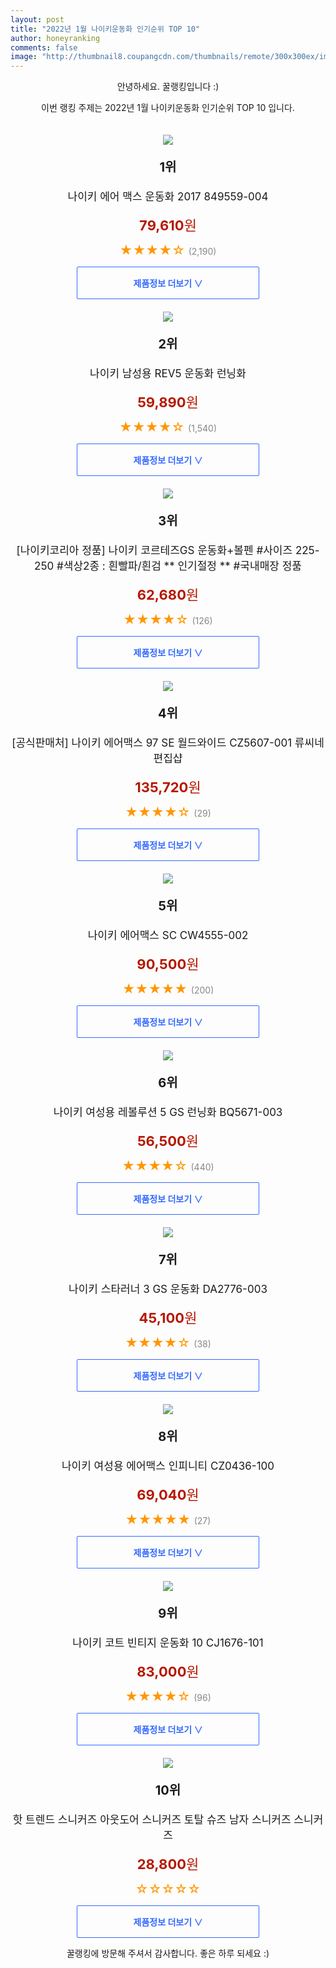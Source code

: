 ```yaml
--- 
layout: post 
title: "2022년 1월 나이키운동화 인기순위 TOP 10" 
author: honeyranking 
comments: false 
image: "http://thumbnail8.coupangcdn.com/thumbnails/remote/300x300ex/image/vendor_inventory/7338/1fdd7994f5dda62917992323ff0de354ee596268ea0259b064977854aed7.png" 
--- 
```

<p style="text-align: center;">안녕하세요. 꿀랭킹입니다 :)</p> <p style="text-align: center;">이번 랭킹 주제는 2022년 1월 나이키운동화 인기순위 TOP 10 입니다.</p><center><img src="http://thumbnail8.coupangcdn.com/thumbnails/remote/300x300ex/image/vendor_inventory/7338/1fdd7994f5dda62917992323ff0de354ee596268ea0259b064977854aed7.png" style="margin-top:20px" /></center> <p style="text-align: center; font-size: 20px"><b>1위</b></p> <p style="text-align: center; font-size: 17px">나이키 에어 맥스 운동화 2017 849559-004</p> <p style="text-align: center;"><span style="color: #b61800; font-size: 22px;"><b>79,610</b>원</span></p> <p style="text-align: center;"><span style="color: #ff9600; font-size: 20px;">★★★★☆ </span><span style="color: #878787;">(2,190)</span></p> <center><a href="https://link.coupang.com/a/jdJFJ"> <div style="font-size: 14px; display: inline-block; padding: 15px 90px; color: #346aff; border-radius: 2px; border: 1px solid #346aff; cursor: pointer;"><b>제품정보 더보기 &or;</b></div> </a></center><center><img src="http://thumbnail8.coupangcdn.com/thumbnails/remote/300x300ex/image/vendor_inventory/9202/d4a24f90bd6299148fe2b47c09f19c6eb0d79cbe4756a255d5090eef67ec.jpg" style="margin-top:20px" /></center> <p style="text-align: center; font-size: 20px"><b>2위</b></p> <p style="text-align: center; font-size: 17px">나이키 남성용 REV5 운동화 런닝화</p> <p style="text-align: center;"><span style="color: #b61800; font-size: 22px;"><b>59,890</b>원</span></p> <p style="text-align: center;"><span style="color: #ff9600; font-size: 20px;">★★★★☆ </span><span style="color: #878787;">(1,540)</span></p> <center><a href="https://link.coupang.com/a/jdJFK"> <div style="font-size: 14px; display: inline-block; padding: 15px 90px; color: #346aff; border-radius: 2px; border: 1px solid #346aff; cursor: pointer;"><b>제품정보 더보기 &or;</b></div> </a></center><center><img src="http://thumbnail7.coupangcdn.com/thumbnails/remote/300x300ex/image/vendor_inventory/df7b/417e208411a3ee97ff9b7f2f3498059260d9242ed8721deee840af00b074.jpg" style="margin-top:20px" /></center> <p style="text-align: center; font-size: 20px"><b>3위</b></p> <p style="text-align: center; font-size: 17px">[나이키코리아 정품] 나이키 코르테즈GS 운동화+볼펜 #사이즈 225-250 #색상2종 : 흰빨파/흰검 ** 인기절정 ** #국내매장 정품</p> <p style="text-align: center;"><span style="color: #b61800; font-size: 22px;"><b>62,680</b>원</span></p> <p style="text-align: center;"><span style="color: #ff9600; font-size: 20px;">★★★★☆ </span><span style="color: #878787;">(126)</span></p> <center><a href="https://link.coupang.com/a/jdJFL"> <div style="font-size: 14px; display: inline-block; padding: 15px 90px; color: #346aff; border-radius: 2px; border: 1px solid #346aff; cursor: pointer;"><b>제품정보 더보기 &or;</b></div> </a></center><center><img src="http://thumbnail9.coupangcdn.com/thumbnails/remote/300x300ex/image/vendor_inventory/c4b0/54b51218ba6ae8363341b2647589c79f7ef436d292640771807e41ce3582.jpg" style="margin-top:20px" /></center> <p style="text-align: center; font-size: 20px"><b>4위</b></p> <p style="text-align: center; font-size: 17px">[공식판매처] 나이키 에어맥스 97 SE 월드와이드 CZ5607-001 류씨네편집샵</p> <p style="text-align: center;"><span style="color: #b61800; font-size: 22px;"><b>135,720</b>원</span></p> <p style="text-align: center;"><span style="color: #ff9600; font-size: 20px;">★★★★☆ </span><span style="color: #878787;">(29)</span></p> <center><a href="https://link.coupang.com/a/jdJFM"> <div style="font-size: 14px; display: inline-block; padding: 15px 90px; color: #346aff; border-radius: 2px; border: 1px solid #346aff; cursor: pointer;"><b>제품정보 더보기 &or;</b></div> </a></center><center><img src="http://thumbnail6.coupangcdn.com/thumbnails/remote/300x300ex/image/vendor_inventory/ef5b/206439b2ce463a4be2d428fc3ba100b0002180b735419951d356341d1eea.jpg" style="margin-top:20px" /></center> <p style="text-align: center; font-size: 20px"><b>5위</b></p> <p style="text-align: center; font-size: 17px">나이키 에어맥스 SC CW4555-002</p> <p style="text-align: center;"><span style="color: #b61800; font-size: 22px;"><b>90,500</b>원</span></p> <p style="text-align: center;"><span style="color: #ff9600; font-size: 20px;">★★★★★ </span><span style="color: #878787;">(200)</span></p> <center><a href="undefined"> <div style="font-size: 14px; display: inline-block; padding: 15px 90px; color: #346aff; border-radius: 2px; border: 1px solid #346aff; cursor: pointer;"><b>제품정보 더보기 &or;</b></div> </a></center><center><img src="http://thumbnail9.coupangcdn.com/thumbnails/remote/300x300ex/image/vendor_inventory/f0a5/b5111752a3e88151cb18125ec17d4a76ee53cc04e9fc5fbb10b921d5730c.jpg" style="margin-top:20px" /></center> <p style="text-align: center; font-size: 20px"><b>6위</b></p> <p style="text-align: center; font-size: 17px">나이키 여성용 레볼루션 5 GS 런닝화 BQ5671-003</p> <p style="text-align: center;"><span style="color: #b61800; font-size: 22px;"><b>56,500</b>원</span></p> <p style="text-align: center;"><span style="color: #ff9600; font-size: 20px;">★★★★☆ </span><span style="color: #878787;">(440)</span></p> <center><a href="https://link.coupang.com/a/jdJFN"> <div style="font-size: 14px; display: inline-block; padding: 15px 90px; color: #346aff; border-radius: 2px; border: 1px solid #346aff; cursor: pointer;"><b>제품정보 더보기 &or;</b></div> </a></center><center><img src="http://thumbnail9.coupangcdn.com/thumbnails/remote/300x300ex/image/vendor_inventory/5ab3/29ff0ffc2cb63ddd72d98f274c9e174c296feb51e6f7a78279483c901f56.jpg" style="margin-top:20px" /></center> <p style="text-align: center; font-size: 20px"><b>7위</b></p> <p style="text-align: center; font-size: 17px">나이키 스타러너 3 GS 운동화 DA2776-003</p> <p style="text-align: center;"><span style="color: #b61800; font-size: 22px;"><b>45,100</b>원</span></p> <p style="text-align: center;"><span style="color: #ff9600; font-size: 20px;">★★★★☆ </span><span style="color: #878787;">(38)</span></p> <center><a href="https://link.coupang.com/a/jdJFO"> <div style="font-size: 14px; display: inline-block; padding: 15px 90px; color: #346aff; border-radius: 2px; border: 1px solid #346aff; cursor: pointer;"><b>제품정보 더보기 &or;</b></div> </a></center><center><img src="http://thumbnail8.coupangcdn.com/thumbnails/remote/300x300ex/image/rs_quotation_api/jcvsiydd/232ee2f7afff4d30b2761bb00663ee13.jpg" style="margin-top:20px" /></center> <p style="text-align: center; font-size: 20px"><b>8위</b></p> <p style="text-align: center; font-size: 17px">나이키 여성용 에어맥스 인피니티 CZ0436-100</p> <p style="text-align: center;"><span style="color: #b61800; font-size: 22px;"><b>69,040</b>원</span></p> <p style="text-align: center;"><span style="color: #ff9600; font-size: 20px;">★★★★★ </span><span style="color: #878787;">(27)</span></p> <center><a href="https://link.coupang.com/a/jdJFP"> <div style="font-size: 14px; display: inline-block; padding: 15px 90px; color: #346aff; border-radius: 2px; border: 1px solid #346aff; cursor: pointer;"><b>제품정보 더보기 &or;</b></div> </a></center><center><img src="http://thumbnail10.coupangcdn.com/thumbnails/remote/300x300ex/image/retail/images/948115610604966-228ca47f-5f4c-4e5e-92b5-91eab2137197.jpg" style="margin-top:20px" /></center> <p style="text-align: center; font-size: 20px"><b>9위</b></p> <p style="text-align: center; font-size: 17px">나이키 코트 빈티지 운동화 10 CJ1676-101</p> <p style="text-align: center;"><span style="color: #b61800; font-size: 22px;"><b>83,000</b>원</span></p> <p style="text-align: center;"><span style="color: #ff9600; font-size: 20px;">★★★★☆ </span><span style="color: #878787;">(96)</span></p> <center><a href="https://link.coupang.com/a/jdJFQ"> <div style="font-size: 14px; display: inline-block; padding: 15px 90px; color: #346aff; border-radius: 2px; border: 1px solid #346aff; cursor: pointer;"><b>제품정보 더보기 &or;</b></div> </a></center><center><img src="http://thumbnail6.coupangcdn.com/thumbnails/remote/300x300ex/image/vendor_inventory/2e19/e0da059cb1ba69aa632b9ac0dc8c2f2a3736db4713b194929de169569d5b.jpg" style="margin-top:20px" /></center> <p style="text-align: center; font-size: 20px"><b>10위</b></p> <p style="text-align: center; font-size: 17px">핫 트렌드 스니커즈 아웃도어 스니커즈 토탈 슈즈 남자 스니커즈 스니커즈</p> <p style="text-align: center;"><span style="color: #b61800; font-size: 22px;"><b>28,800</b>원</span></p> <p style="text-align: center;"><span style="color: #ff9600; font-size: 20px;">☆☆☆☆☆ </span><span style="color: #878787;"></span></p> <center><a href="https://link.coupang.com/a/jdJFR"> <div style="font-size: 14px; display: inline-block; padding: 15px 90px; color: #346aff; border-radius: 2px; border: 1px solid #346aff; cursor: pointer;"><b>제품정보 더보기 &or;</b></div> </a></center> <p style="text-align: center;">꿀랭킹에 방문해 주셔서 감사합니다. 좋은 하루 되세요 :)</p>
